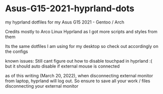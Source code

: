 # Asus-G15-2021-hyprland-dots
my hyprland dotfiles for my Asus G15 2021 - Gentoo / Arch

Credits mostly to Arco Linux Hyprland as I got more scripts and styles from them


Its the same dotfiles I am using for my desktop so check out accordingly on the configs

known issues:
Still cant figure out how to disable touchpad in hyprland :( but it should auto disable if external mouse is connected

as of this writing (March 20, 2022), when disconnecting external monitor from laptop, hyprland will log out. So ensure to save all your work / files
disconnecting your external monitor
